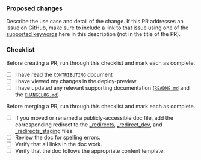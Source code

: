 ### Proposed changes

Describe the use case and detail of the change. If this PR addresses an issue on GitHub, make sure to include a link to that issue using one of the [supported keywords](https://docs.github.com/en/github/managing-your-work-on-github/linking-a-pull-request-to-an-issue) here in this description (not in the title of the PR).

### Checklist

Before creating a PR, run through this checklist and mark each as complete.

- [ ] I have read the [`CONTRIBUTING`](https://github.com/nginxinc/docs/blob/main/CONTRIBUTING.md) document
- [ ] I have viewed my changes in the deploy-preview
- [ ] I have updated any relevant supporting documentation ([`README.md`](https://github.com/nginxinc/docs/blob/main/README.md) and the [`CHANGELOG.md`](https://github.com/nginxinc/docs/blob/main/CHANGELOG.md))

Before merging a PR, run through this checklist and mark each as complete.

- [ ] If you moved or renamed a publicly-accessible doc file, add the corresponding redirect to the [_redirects](https://github.com/nginxinc/docs/blob/main/_redirects), [_redirect_dev](https://github.com/nginxinc/docs/blob/main/_redirects_dev), and [_redirects_staging](https://github.com/nginxinc/docs/blob/main/_redirects_staging) files.
- [ ] Review the doc for spelling errors.
- [ ] Verify that all links in the doc work.
- [ ] Verify that the doc follows the appropriate content template.
